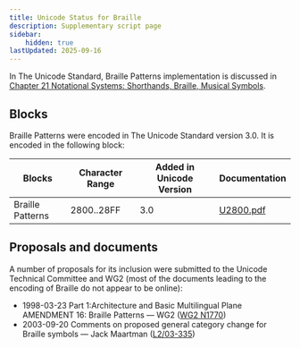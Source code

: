 ```yaml
---
title: Unicode Status for Braille
description: Supplementary script page
sidebar:
    hidden: true
lastUpdated: 2025-09-16
---
```


In The Unicode Standard, Braille Patterns implementation is discussed in [Chapter 21 Notational Systems: Shorthands, Braille, Musical Symbols](http://www.unicode.org/versions/latest/ch21.pdf).

## Blocks

Braille Patterns were encoded in The Unicode Standard version 3.0. It is encoded in the following block:

| Blocks | Character Range | Added in Unicode Version | Documentation |
| ------ | --------------- | ------------------------ | ------------- |
| Braille Patterns  |  2800..28FF  |  3.0  |  [U2800.pdf](http://www.unicode.org/charts/PDF/U2800.pdf)  |

## Proposals and documents

A number of proposals for its inclusion were submitted to the Unicode Technical Committee and WG2 (most of the documents leading to the encoding of Braille do not appear to be online):
- 1998-03-23 Part 1:Architecture and Basic Multilingual Plane AMENDMENT 16: Braille Patterns — WG2 ([WG2 N1770](https://www.unicode.org/wg2/docs/n1770.pdf))
- 2003-09-20 Comments on proposed general category change for Braille symbols — Jack Maartman ([L2/03-335](http://www.unicode.org/cgi-bin/GetMatchingDocs.pl?L2/03-335))

